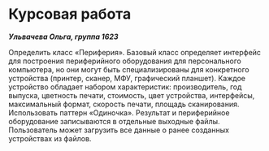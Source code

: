 # Курсовая работа


***Ульвачева Ольга, группа 1623***

Определить класс «Периферия». Базовый класс определяет интерфейс для построения периферийного оборудования для персонального компьютера, но они могут быть специализированы для конкретного устройства (принтер, сканер, МФУ, графический планшет). Каждое устройство обладает набором характеристик: производитель, год выпуска, цветность печати, стоимость, цвет устройства, интерфейсы, максимальный формат, скорость печати, площадь сканирования. Использовать паттерн «Одиночка». Результат и периферийное оборудование записываются в отдельные выходные файлы. Пользователь может загрузить все данные о ранее созданных устройствах из файлов.